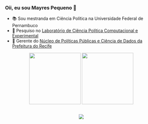 ### Oii, eu sou Mayres Pequeno 🤎

- 📚 Sou mestranda em Ciência Política na Universidade Federal de Pernambuco
- 🔎 Pesquiso no [Laboratório de Ciência Política Computacional e Experimental](https://cpcex-lab.rbind.io/)
- 💼 Gerente do [Núcleo de Políticas Públicas e Ciência de Dados da Prefeitura do Recife](https://github.com/NAPCD)

<div align="center">
  <img height="170em" src="https://github-readme-stats.vercel.app/api?username=mayrespequeno&theme=gruvbox&include_all_commits=true&show_icons=true&count_private=true"/>
  <img height="170em" src="https://github-readme-stats.vercel.app/api/top-langs/?username=mayrespequeno&layout=compact&langs_count=7&theme=gruvbox"/>
</div>

##

<div align="center">
<a href = "mailto:mayrespequeno@gmail.com"> <img src="https://img.shields.io/badge/-Gmail-%23333?style=for-the-badge&logo=gmail&logoColor=white" target="_blank"></a>
</div>

<br>
